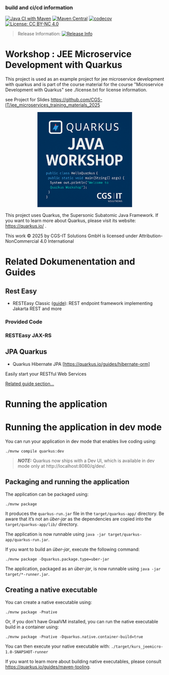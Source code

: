 ### build and ci/cd information
[![Java CI with Maven](https://github.com/CGS-IT/jee_microservices_training_2025/actions/workflows/maven.yml/badge.svg)](https://github.com/CGS-IT/jee_microservices_training_2025/actions/workflows/maven.yml)
[![Maven Central](https://maven-badges.herokuapp.com/maven-central/jee_micro/jee_micro/badge.svg)](https://maven-badges.herokuapp.com/maven-central/jee_micro/jee_micro)
[![codecov](https://codecov.io/gh/CGS-IT/jee_microservices_training_2025/branch/main/graph/badge.svg?token=PBF8CW2H9X)](https://codecov.io/gh/CGS-IT/jee_microservices_training_2025)
[![License: CC BY-NC 4.0](https://img.shields.io/badge/License-CC%20BY--NC%204.0-lightgrey.svg)](https://creativecommons.org/licenses/by-nc/4.0/)

> Release Information: [![Release Info](https://img.shields.io/github/release/CGS-IT/jee_microservices_training_2025.svg)](https://github.com/CGS-IT/jee_microservices_training_2025/releases)

# Workshop : JEE Microservice Development with Quarkus

This project is used as an example project for jee microservice development with quarkus 
and is part of the course material for the course "Microservice Development with Quarkus" 
see ./license.txt for license information.

see Project for Slides https://github.com/CGS-IT/jee_microservices_training_materials_2025

<p align="center">
  <img src="./images/training.png" alt="Quarkus Microservice Workshop" width="300"/>
</p>

This project uses Quarkus, the Supersonic Subatomic Java Framework.
If you want to learn more about Quarkus, please visit its website: https://quarkus.io/ .

This work © 2025 by CGS-IT Solutions GmbH is licensed under Attribution-NonCommercial 4.0 International

# Related Dokumenentation and Guides
## Rest Easy 

- RESTEasy Classic ([guide](https://quarkus.io/guides/resteasy)): REST endpoint framework implementing Jakarta REST and
  more

### Provided Code

### RESTEasy JAX-RS

## JPA Quarkus 
- Quarkus Hibernate JPA [https://quarkus.io/guides/hibernate-orm]

Easily start your RESTful Web Services

[Related guide section...](https://quarkus.io/guides/getting-started#the-jax-rs-resources)

# Running the application
# Running the application in dev mode

You can run your application in dev mode that enables live coding using:

```shell script
./mvnw compile quarkus:dev
```

> **_NOTE:_**  Quarkus now ships with a Dev UI, which is available in dev mode only at http://localhost:8080/q/dev/.

## Packaging and running the application

The application can be packaged using:

```shell script
./mvnw package
```

It produces the `quarkus-run.jar` file in the `target/quarkus-app/` directory.
Be aware that it’s not an _über-jar_ as the dependencies are copied into the `target/quarkus-app/lib/` directory.

The application is now runnable using `java -jar target/quarkus-app/quarkus-run.jar`.

If you want to build an _über-jar_, execute the following command:

```shell script
./mvnw package -Dquarkus.package.type=uber-jar
```

The application, packaged as an _über-jar_, is now runnable using `java -jar target/*-runner.jar`.

## Creating a native executable

You can create a native executable using:

```shell script
./mvnw package -Pnative
```

Or, if you don't have GraalVM installed, you can run the native executable build in a container using:

```shell script
./mvnw package -Pnative -Dquarkus.native.container-build=true
```

You can then execute your native executable with: `./target/kurs_jeemicro-1.0-SNAPSHOT-runner`

If you want to learn more about building native executables, please consult https://quarkus.io/guides/maven-tooling.
